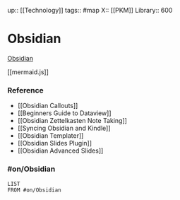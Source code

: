 up::  [[Technology]]
tags:: #map 
X:: [[PKM]]
Library:: 600

# Obsidian

[Obsidian](https://obsidian.md/)

[[mermaid.js]]


### Reference

- [[Obsidian Callouts]]
- [[Beginners Guide to Dataview]]
- [[Obsidian Zettelkasten Note Taking]]
- [[Syncing Obsidian and Kindle]]
- [[Obsidian Templater]]
- [[Obsidian Slides Plugin]] 
- [[Obsidian Advanced Slides]]

### #on/Obsidian 
```dataview
LIST
FROM #on/Obsidian
```


